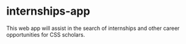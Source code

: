 # internships-app
This web app will assist in the search of internships and other career opportunities for CSS scholars. 
